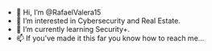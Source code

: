 - 👋 Hi, I’m @RafaelValera15
- 👀 I’m interested in Cybersecurity and Real Estate.
- 🌱 I’m currently learning Security+.
- 📫 If you've made it this far you know how to reach me...

<!---
RafaelValera15/RafaelValera15 is a ✨ special ✨ repository because its `README.md` (this file) appears on your GitHub profile.
You can click the Preview link to take a look at your changes.
--->
